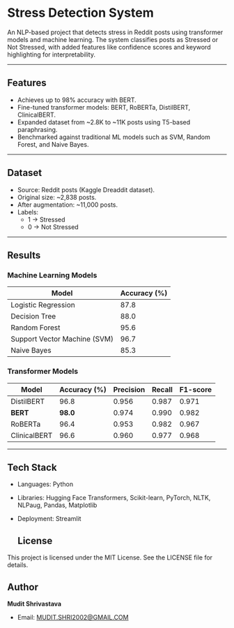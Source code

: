 # Stress Detection System  

An NLP-based project that detects stress in Reddit posts using transformer models and machine learning. The system classifies posts as Stressed or Not Stressed, with added features like confidence scores and keyword highlighting for interpretability.  

---

## Features  
- Achieves up to 98% accuracy with BERT.  
- Fine-tuned transformer models: BERT, RoBERTa, DistilBERT, ClinicalBERT.  
- Expanded dataset from ~2.8K to ~11K posts using T5-based paraphrasing.  
- Benchmarked against traditional ML models such as SVM, Random Forest, and Naive Bayes.  

---

## Dataset  
- Source: Reddit posts (Kaggle Dreaddit dataset).  
- Original size: ~2,838 posts.  
- After augmentation: ~11,000 posts.  
- Labels:  
  - 1 → Stressed  
  - 0 → Not Stressed  

---

## Results  

### Machine Learning Models  

| Model                | Accuracy (%) |  
|----------------------|--------------|  
| Logistic Regression  | 87.8         |  
| Decision Tree        | 88.0         |  
| Random Forest        | 95.6         |  
| Support Vector Machine (SVM) | 96.7 |  
| Naive Bayes          | 85.3         |  

### Transformer Models  

| Model        | Accuracy (%) | Precision | Recall | F1-score |  
|--------------|--------------|-----------|--------|----------|  
| DistilBERT   | 96.8         | 0.956     | 0.987  | 0.971    |  
| **BERT**     | **98.0**     | 0.974     | 0.990  | 0.982    |  
| RoBERTa      | 96.4         | 0.953     | 0.982  | 0.967    |  
| ClinicalBERT | 96.6         | 0.960     | 0.977  | 0.968    |  

---

## Tech Stack  
- Languages: Python  
- Libraries: Hugging Face Transformers, Scikit-learn, PyTorch, NLTK, NLPaug, Pandas, Matplotlib  
- Deployment: Streamlit

  ## License  
This project is licensed under the MIT License. See the LICENSE file for details.  

## Author  
**Mudit Shrivastava**  
- Email: MUDIT.SHRI2002@GMAIL.COM


